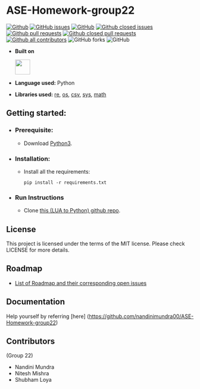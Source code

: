 # ASE-Homework-group22

[![Github](https://img.shields.io/badge/language-python-red.svg)](https://www.python.org/downloads/)
[![GitHub issues](https://img.shields.io/github/issues-raw/nandinimundra00/ASE-Homework-group22)](https://github.com/nandinimundra00/ASE-Homework-group22/issues)
[![GitHub](https://img.shields.io/github/license/nandinimundra00/ASE-Homework-group22)](https://github.com/nandinimundra00/ASE-Homework-group22/blob/main/LICENSE.md)
[![Github closed issues](https://img.shields.io/github/issues-closed-raw/nandinimundra00/ASE-Homework-group22)](https://github.com/nandinimundra00/ASE-Homework-group22/issues?q=is%3Aissue+is%3Aclosed)
[![Github pull requests](https://img.shields.io/github/issues-pr/nandinimundra00/ASE-Homework-group22?color=red)](https://github.com/nandinimundra00/ASE-Homework-group22/pulls)
[![Github closed pull requests](https://img.shields.io/github/issues-pr-closed/nandinimundra00/ASE-Homework-group22?color=blue)](https://github.com/nandinimundra00/ASE-Homework-group22/pulls?q=is%3Apr+is%3Aclosed)
[![Github all contributors](https://img.shields.io/github/contributors/nandinimundra00/ASE-Homework-group22?color=green)](https://github.com/nandinimundra00/ASE-Homework-group22/graphs/contributors)
![GitHub forks](https://img.shields.io/github/forks/nandinimundra00/ASE-Homework-group22?style=social)
![GitHub](https://img.shields.io/github/license/nandinimundra00/ASE-Homework-group22)


<!-- ## Objective? -->

<!-- Converting a LUA based system into python based library.. -->


- **Built on**

  <img src="https://upload.wikimedia.org/wikipedia/commons/c/c3/Python-logo-notext.svg" width="40" height="40" />

- **Language used:** Python
- **Libraries used:** [re](https://docs.python.org/3/library/re.html), [os](https://docs.python.org/3/library/os.html), [csv](https://docs.python.org/3/library/csv.html), [sys](https://docs.python.org/3/library/sys.html), [math](https://docs.python.org/3/library/math.html)

## Getting started:

  - ### Prerequisite:
    - Download [Python3](https://www.python.org/downloads/).

  - ### Installation:
    
    - Install all the requirements:

      `pip install -r requirements.txt`

  - ### Run Instructions

    - Clone [this (LUA to Python) github repo](https://github.com/nandinimundra00/ASE-Homework-group22).

## License
This project is licensed under the terms of the MIT license. Please check LICENSE for more details.

## Roadmap
  - [List of Roadmap and their corresponding open issues](https://github.com/nandinimundra00/ASE-Homework-group22/issues/)

## Documentation
Help yourself by referring [here] (https://github.com/nandinimundra00/ASE-Homework-group22)

## Contributors
(Group 22)

- Nandini Mundra<br/>
- Nitesh Mishra<br/>
- Shubham Loya<br/>

